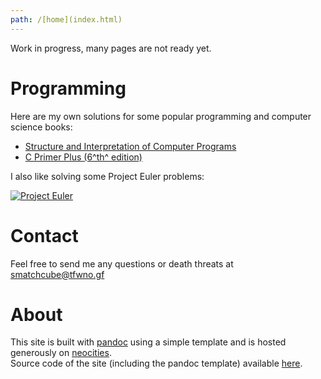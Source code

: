 ```yaml
---
path: /[home](index.html)
---
```

Work in progress, many pages are not ready yet.

# Programming

Here are my own solutions for some popular programming and computer science books:

* [Structure and Interpretation of Computer Programs](SICP.html)
* [C Primer Plus (6^th^ edition)](CPP.html)

I also like solving some Project Euler problems: 

[![Project Euler](https://projecteuler.net/profile/smatchcube.png)](https://projecteuler.net)

# Contact

Feel free to send me any questions or death threats at [smatchcube@tfwno.gf](mailto:smatchcube@tfwno.gf)

# About

This site is built with [pandoc](https://www.pandoc.org) using a simple template and is hosted generously on [neocities](https://neocities.org).  
Source code of the site (including the pandoc template) available [here](https://gitlab.com/smatchcube/smatchcube-website).
